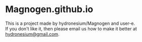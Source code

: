 # Magnogen.github.io
This is a project made by hydronesium/Magnogen and user-e.  
If you don't like it, then please email us how to make it better at hydronesium@gmail.com.
